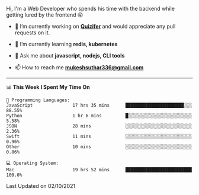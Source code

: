 Hi, I'm a Web Developer who spends his time with the backend while getting lured by the frontend 😜

- 🔭 I’m currently working on **[Quizifer](https://github.com/SutharMukesh/Quizifer/)** and would appreciate any pull requests on it.

- 🌱 I’m currently learning **redis, kubernetes**

- 💬 Ask me about **javascript, nodejs, CLI tools**

- 📫 How to reach me **mukeshsuthar336@gmail.com**

---
<!--START_SECTION:waka-->
📊 **This Week I Spent My Time On** 

```text
💬 Programming Languages: 
JavaScript               17 hrs 35 mins      ██████████████████████░░░   88.55% 
Python                   1 hr 6 mins         █░░░░░░░░░░░░░░░░░░░░░░░░   5.58% 
JSON                     28 mins             ░░░░░░░░░░░░░░░░░░░░░░░░░   2.36% 
Swift                    11 mins             ░░░░░░░░░░░░░░░░░░░░░░░░░   0.96% 
Other                    10 mins             ░░░░░░░░░░░░░░░░░░░░░░░░░   0.86%

💻 Operating System: 
Mac                      19 hrs 52 mins      █████████████████████████   100.0%

```


 Last Updated on 02/10/2021
<!--END_SECTION:waka-->
